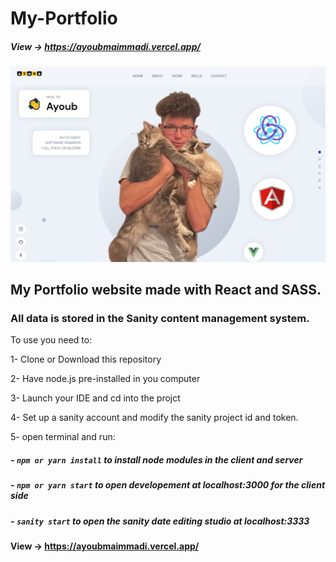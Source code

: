 # My-Portfolio

##### View -> https://ayoubmaimmadi.vercel.app/

![](client/src/assets/portfolio.PNG)

## My Portfolio website made with React and SASS.

### All data is stored in the Sanity content management system.

To use you need to:

1- Clone or Download this repository

2- Have node.js pre-installed in you computer

3- Launch your IDE and cd into the projct

4- Set up a sanity account and modify the sanity project id and token.

5- open terminal and run:

##### - `npm or yarn install` to install node modules in the client and server

##### - `npm or yarn start` to open developement at localhost:3000 for the client side

##### - `sanity start` to open the sanity date editing studio at localhost:3333

#### View -> https://ayoubmaimmadi.vercel.app/
